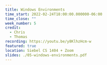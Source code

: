 ```yaml
---
title: Windows Environments
time_start: 2022-02-24T18:00:00.000000-06:00
time_close: ""
week_number: 5
credit:
  - Chris
  - Thomas
recording: https://youtu.be/y8KlhzHcm-w
featured: true
location: Siebel CS 1404 + Zoom
slides: ./05-windows-environments.pdf
---
```

